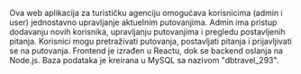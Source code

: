 Ova web aplikacija za turističku agenciju omogućava korisnicima (admin i user) jednostavno upravljanje aktuelnim putovanjima. Admin ima pristup dodavanju novih korisnika, upravljanju putovanjima i pregledu postavljenih pitanja. Korisnici mogu pretraživati putovanja, postavljati pitanja i prijavljivati se na putovanja. Frontend je izrađen u Reactu, dok se backend oslanja na Node.js. Baza podataka je kreirana u MySQL sa nazivom "dbtravel_293".
